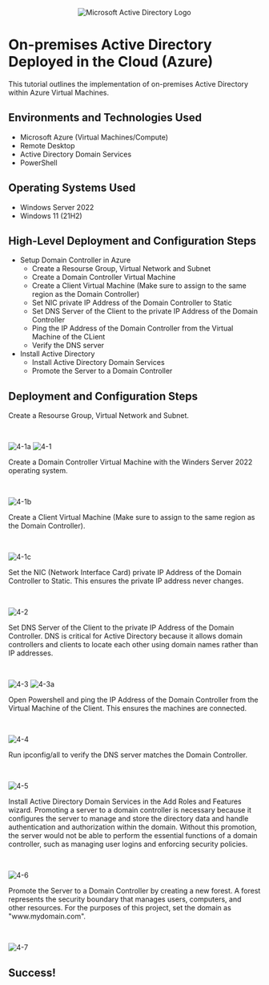<p align="center">
<img src="https://i.imgur.com/pU5A58S.png" alt="Microsoft Active Directory Logo"/>
</p>

<h1>On-premises Active Directory Deployed in the Cloud (Azure)</h1>
This tutorial outlines the implementation of on-premises Active Directory within Azure Virtual Machines.<br />


<h2>Environments and Technologies Used</h2>

- Microsoft Azure (Virtual Machines/Compute)
- Remote Desktop
- Active Directory Domain Services
- PowerShell

<h2>Operating Systems Used </h2>

- Windows Server 2022
- Windows 11 (21H2)

<h2>High-Level Deployment and Configuration Steps</h2>

- Setup Domain Controller in Azure
  - Create a Resourse Group, Virtual Network and Subnet
  - Create a Domain Controller Virtual Machine
  - Create a Client Virtual Machine (Make sure to assign to the same region as the Domain Controller) 
  - Set NIC private IP Address of the Domain Controller to Static
  - Set DNS Server of the Client to the private IP Address of the Domain Controller
  - Ping the IP Address of the Domain Controller from the Virtual Machine of the CLient
  - Verify the DNS server
- Install Active Directory
  - Install Active Directory Domain Services
  - Promote the Server to a Domain Controller

<h2>Deployment and Configuration Steps</h2>


<p>
Create a Resourse Group, Virtual Network and Subnet.
</p>
<br />


![4-1a](https://github.com/user-attachments/assets/d1086edd-4957-4def-8ab3-9710f653a009)
![4-1](https://github.com/user-attachments/assets/449425f9-4e98-48f5-8cc0-fc1778b4bb81)


<p>
Create a Domain Controller Virtual Machine with the Winders Server 2022 operating system.
</p>
<br />


![4-1b](https://github.com/user-attachments/assets/3db79072-1976-4b01-bbde-e65b9f0a2db2)


<p>
Create a Client Virtual Machine (Make sure to assign to the same region as the Domain Controller).
</p>
<br />


![4-1c](https://github.com/user-attachments/assets/dfa28b68-a930-4acf-a5c1-b5c840d1bef8)


<p>
Set the NIC (Network Interface Card) private IP Address of the Domain Controller to Static. This ensures the private IP address never changes. 
</p>
<br />


![4-2](https://github.com/user-attachments/assets/5ec259b3-892e-49b7-8394-ded6a4c86d23)

<p>
Set DNS Server of the Client to the private IP Address of the Domain Controller. DNS is critical for Active Directory because it allows domain controllers and clients to locate each other using domain names rather than IP addresses.
</p>
<br />


![4-3](https://github.com/user-attachments/assets/8d8f5256-58e3-4f37-82ea-eaf83a7d7050)
![4-3a](https://github.com/user-attachments/assets/d99a8047-bdb7-4306-97ed-753e6b3e7732)


<p>
Open Powershell and ping the IP Address of the Domain Controller from the Virtual Machine of the Client. This ensures the machines are connected. 
</p>
<br />


![4-4](https://github.com/user-attachments/assets/e54ca6da-6981-4f0c-a99e-489836c3509c)


<p>
Run ipconfig/all to verify the DNS server matches the Domain Controller.
</p>
<br />


![4-5](https://github.com/user-attachments/assets/078a55bc-c4f1-482f-9e2f-57efdfb2e6b7)


<p>
Install Active Directory Domain Services in the Add Roles and Features wizard. Promoting a server to a domain controller is necessary because it configures the server to manage and store the directory data and handle authentication and authorization within the domain. Without this promotion, the server would not be able to perform the essential functions of a domain controller, such as managing user logins and enforcing security policies.
</p>
<br />


![4-6](https://github.com/user-attachments/assets/3871b434-9887-4e98-a6e4-a36a15b0af32)


<p>
Promote the Server to a Domain Controller by creating a new forest. A forest represents the security boundary that manages users, computers, and other resources. For the purposes of this project, set the domain as "www.mydomain.com".
</p>
<br />


![4-7](https://github.com/user-attachments/assets/75a20f68-2d3c-42a9-b787-5cab6943175e)


<h2>Success!</h2>
